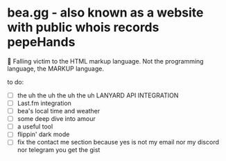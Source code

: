 # bea.gg - also known as a website with public whois records pepeHands
🧬 Falling victim to the HTML markup language. Not the programming language, the MARKUP language.

to do: 
- [ ] the uh the uh the uh the uh LANYARD API INTEGRATION
- [ ] Last.fm integration
- [ ] bea's local time and weather
- [ ] some deep dive into amour
- [ ] a useful tool
- [ ] flippin' dark mode
- [ ] fix the contact me section because yes is not my email nor my discord nor telegram you get the gist
